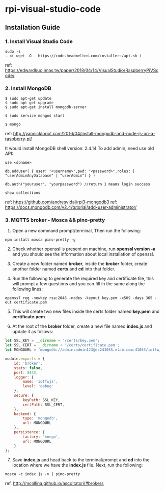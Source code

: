 # rpi-visual-studio-code
## Installation Guide

### 1. Install Visual Studio Code

~~~Command Line Script
sudo -s
. <( wget -O - https://code.headmelted.com/installers/apt.sh )
~~~

ref: https://edwardkuo.imas.tw/paper/2018/04/14/VisualStudio/RaspberryPiVScode/


### 2. Install MongoDB

~~~Command Line Script
$ sudo apt-get update
$ sudo apt-get upgrade
$ sudo apt-get install mongodb-server

$ sudo service mongod start

$ mongo
~~~

ref: http://yannickloriot.com/2016/04/install-mongodb-and-node-js-on-a-raspberry-pi/

It would install MongoDB shell version: 2.4.14
To add admin, need use old API:

~~~Mongo API
use <dbname>

db.addUser( { user: "<username>",pwd: "<password>",roles: [ "userAdminAnyDatabase" | "userAdmin"] } )

db.auth("youruser", "yourpassword") //return 1 means login success

show collections
~~~

ref: https://github.com/andresvidal/rpi3-mongodb3
ref: https://docs.mongodb.com/v2.4/tutorial/add-user-administrator/

### 3. MQTTS broker - Mosca && pino-pretty

1. Open a new command prompt/terminal, Then run the following:

~~~npm
npm install mosca pino-pretty -g
~~~

2. Check whether openssl is present on machine, run **openssl version -a** and you should see the information about local installation of openssl.

3. Create a new folder named **broker**, inside the **broker** folder, create another folder named **certs** and **cd** into that folder. 

4. Run the following to generate the required key and certificate file, this will prompt a few questions and you can fill in the same along the following lines:

~~~npm 
openssl req -newkey rsa:2048 -nodes -keyout key.pem -x509 -days 365 -out certificate.pem
~~~

5. This will create two new files inside the certs folder named **key.pem** and **certificate.pem**

6. At the root of the **broker** folder, create a new file named **index.js** and update it as follows:

~~~index.js
let SSL_KEY = __dirname + '/certs/key.pem';
let SSL_CERT = __dirname + '/certs/certificate.pem';
let MONGOURL = 'mongodb://admin:admin123@ds241055.mlab.com:41055/iotfwjs';

module.exports = {
    id: 'broker',
    stats: false,
    port: 8443,
    logger: {
        name: 'iotfwjs',
        level: 'debug'
    },
    secure: {
        keyPath: SSL_KEY,
        certPath: SSL_CERT,
    },
    backend: {
        type: 'mongodb',
        url: MONGOURL
    },
    persistence: {
        factory: 'mongo',
        url: MONGOURL
    }
};
~~~

7. Save **index.js** and head back to the terminal/prompt and **cd** into the location where we have the **index.js** file. Next, run the following:

~~~npm 
mosca -c index.js -v | pino-pretty
~~~

ref. http://mcollina.github.io/ascoltatori/#brokers

